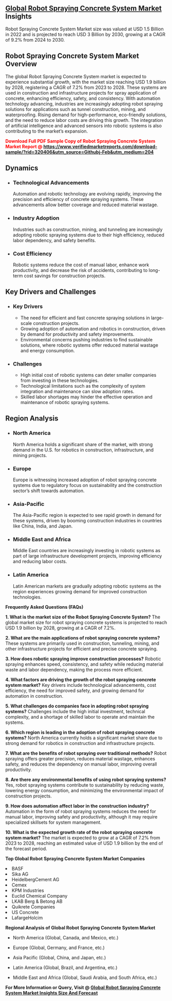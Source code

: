 <h2><a href="https://www.verifiedmarketreports.com/download-sample/?rid=320406&amp;utm_source=Githubj&amp;utm_medium=204" target="_blank">Global Robot Spraying Concrete System Market</a> Insights</h2><p>Robot Spraying Concrete System Market size was valued at USD 1.5 Billion in 2022 and is projected to reach USD 3 Billion by 2030, growing at a CAGR of 9.2% from 2024 to 2030.</p><p> <h2>Robot Spraying Concrete System Market Overview</h2> <p>The global Robot Spraying Concrete System market is expected to experience substantial growth, with the market size reaching USD 1.9 billion by 2028, registering a CAGR of 7.2% from 2023 to 2028. These systems are used in construction and infrastructure projects for spray application of concrete, enhancing efficiency, safety, and consistency. With automation technology advancing, industries are increasingly adopting robot spraying solutions for applications such as tunnel construction, mining, and waterproofing. Rising demand for high-performance, eco-friendly solutions, and the need to reduce labor costs are driving this growth. The integration of artificial intelligence and advanced sensors into robotic systems is also contributing to the market’s expansion.</p> <p><strong><p><span class=""><span style="color: #ff0000;"><strong>Download Full PDF Sample Copy of Robot Spraying Concrete System Market Report</strong> @ </span><a href="https://www.verifiedmarketreports.com/download-sample/?rid=320406&amp;utm_source=Githubj-Feb&amp;utm_medium=204" target="_blank">https://www.verifiedmarketreports.com/download-sample/?rid=320406&amp;utm_source=Githubj-Feb&amp;utm_medium=204</a></span></p></strong></p> <h2>Dynamics</h2> <ul> <li><h3>Technological Advancements</h3> Automation and robotic technology are evolving rapidly, improving the precision and efficiency of concrete spraying systems. These advancements allow better coverage and reduced material wastage.</li> <li><h3>Industry Adoption</h3> Industries such as construction, mining, and tunneling are increasingly adopting robotic spraying systems due to their high efficiency, reduced labor dependency, and safety benefits.</li> <li><h3>Cost Efficiency</h3> Robotic systems reduce the cost of manual labor, enhance work productivity, and decrease the risk of accidents, contributing to long-term cost savings for construction projects.</li> </ul> <h2>Key Drivers and Challenges</h2> <ul> <li><h3>Key Drivers</h3> <ul> <li>The need for efficient and fast concrete spraying solutions in large-scale construction projects.</li> <li>Growing adoption of automation and robotics in construction, driven by demand for productivity and safety improvements.</li> <li>Environmental concerns pushing industries to find sustainable solutions, where robotic systems offer reduced material wastage and energy consumption.</li> </ul> </li> <li><h3>Challenges</h3> <ul> <li>High initial cost of robotic systems can deter smaller companies from investing in these technologies.</li> <li>Technological limitations such as the complexity of system integration and maintenance can slow adoption rates.</li> <li>Skilled labor shortages may hinder the effective operation and maintenance of robotic spraying systems.</li> </ul> </li> </ul> <h2>Region Analysis</h2> <ul> <li><h3>North America</h3> North America holds a significant share of the market, with strong demand in the U.S. for robotics in construction, infrastructure, and mining projects.</li> <li><h3>Europe</h3> Europe is witnessing increased adoption of robot spraying concrete systems due to regulatory focus on sustainability and the construction sector’s shift towards automation.</li> <li><h3>Asia-Pacific</h3> The Asia-Pacific region is expected to see rapid growth in demand for these systems, driven by booming construction industries in countries like China, India, and Japan.</li> <li><h3>Middle East and Africa</h3> Middle East countries are increasingly investing in robotic systems as part of large infrastructure development projects, improving efficiency and reducing labor costs.</li> <li><h3>Latin America</h3> Latin American markets are gradually adopting robotic systems as the region experiences growing demand for improved construction technologies.</li> </ul> <p><strong>Frequently Asked Questions (FAQs)</strong></p> <p><strong>1. What is the market size of the Robot Spraying Concrete System?</strong> The global market size for robot spraying concrete systems is projected to reach USD 1.9 billion by 2028, growing at a CAGR of 7.2%.</p> <p><strong>2. What are the main applications of robot spraying concrete systems?</strong> These systems are primarily used in construction, tunneling, mining, and other infrastructure projects for efficient and precise concrete spraying.</p> <p><strong>3. How does robotic spraying improve construction processes?</strong> Robotic spraying enhances speed, consistency, and safety while reducing material waste and labor dependency, making the process more efficient.</p> <p><strong>4. What factors are driving the growth of the robot spraying concrete system market?</strong> Key drivers include technological advancements, cost efficiency, the need for improved safety, and growing demand for automation in construction.</p> <p><strong>5. What challenges do companies face in adopting robot spraying systems?</strong> Challenges include the high initial investment, technical complexity, and a shortage of skilled labor to operate and maintain the systems.</p> <p><strong>6. Which region is leading in the adoption of robot spraying concrete systems?</strong> North America currently holds a significant market share due to strong demand for robotics in construction and infrastructure projects.</p> <p><strong>7. What are the benefits of robot spraying over traditional methods?</strong> Robot spraying offers greater precision, reduces material wastage, enhances safety, and reduces the dependency on manual labor, improving overall productivity.</p> <p><strong>8. Are there any environmental benefits of using robot spraying systems?</strong> Yes, robot spraying systems contribute to sustainability by reducing waste, lowering energy consumption, and minimizing the environmental impact of construction projects.</p> <p><strong>9. How does automation affect labor in the construction industry?</strong> Automation in the form of robot spraying systems reduces the need for manual labor, improving safety and productivity, although it may require specialized skillsets for system management.</p> <p><strong>10. What is the expected growth rate of the robot spraying concrete system market?</strong> The market is expected to grow at a CAGR of 7.2% from 2023 to 2028, reaching an estimated value of USD 1.9 billion by the end of the forecast period.</p> </p><p><strong>Top Global Robot Spraying Concrete System Market Companies</strong></p><div data-test-id=""><p><li>BASF</li><li> Sika AG</li><li> HeidelbergCement AG</li><li> Cemex</li><li> KPM Industries</li><li> Euclid Chemical Company</li><li> LKAB Berg & Betong AB</li><li> Quikrete Companies</li><li> US Concrete</li><li> LafargeHolcim</li></p><div><strong>Regional Analysis of&nbsp;Global Robot Spraying Concrete System Market</strong></div><ul><li dir="ltr"><p dir="ltr">North America&nbsp;(Global, Canada, and Mexico, etc.)</p></li><li dir="ltr"><p dir="ltr">Europe (Global, Germany, and France, etc.)</p></li><li dir="ltr"><p dir="ltr">Asia Pacific&nbsp;(Global, China, and Japan, etc.)</p></li><li dir="ltr"><p dir="ltr">Latin America&nbsp;(Global, Brazil, and Argentina, etc.)</p></li><li dir="ltr">Middle East and Africa&nbsp;(Global, Saudi Arabia, and South Africa, etc.)</li></ul><p><strong>For More Information or Query, Visit @&nbsp;</strong><strong><a href="https://www.verifiedmarketreports.com/product/robot-spraying-concrete-system-market/?utm_source=Githubj&amp;utm_medium=204" target="_blank">Global Robot Spraying Concrete System Market Insights Size And Forecast</a></strong></p></div>
